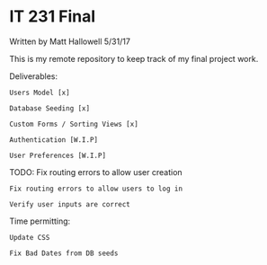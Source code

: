 # IT 231 Final
Written by Matt Hallowell
5/31/17

This is my remote repository to keep track of my final project work.

Deliverables:

    Users Model [x]
  
    Database Seeding [x]
  
    Custom Forms / Sorting Views [x]
  
    Authentication [W.I.P]
  
    User Preferences [W.I.P]


TODO:
    Fix routing errors to allow user creation
  
    Fix routing errors to allow users to log in
  
    Verify user inputs are correct
  
  Time permitting:
  
    Update CSS
    
    Fix Bad Dates from DB seeds
